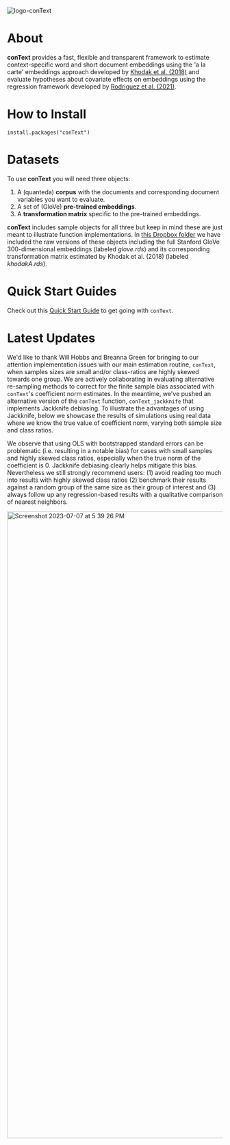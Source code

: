 ![logo-conText](https://user-images.githubusercontent.com/6556873/138291456-5dd454d2-b37c-478a-8e37-6b2b4c20710e.jpeg)

# About

**conText** provides a fast, flexible and transparent framework to estimate context-specific word and short document embeddings using the 'a la carte' embeddings approach developed by [Khodak et al. (2018)](https://arxiv.org/abs/1805.05388) and evaluate hypotheses about covariate effects on embeddings using the regression framework developed by [Rodriguez et al. (2021)](https://github.com/prodriguezsosa/EmbeddingRegression).

# How to Install

`install.packages("conText")`

# Datasets

To use **conText** you will need three objects: 

1. A (quanteda) **corpus** with the documents and corresponding document variables you want to evaluate.
2. A set of (GloVe) **pre-trained embeddings**.
3. A **transformation matrix** specific to the pre-trained embeddings.

**conText** includes sample objects for all three but keep in mind these are just meant to illustrate function implementations. In [this Dropbox folder](https://www.dropbox.com/sh/jsyrag7opfo7l7i/AAB1z7tumLuKihGu2-FDmhmKa?dl=0) we have included the raw versions of these objects including the full Stanford GloVe 300-dimensional embeddings (labeled _glove.rds_) and its corresponding transformation matrix estimated by Khodak et al. (2018) (labeled _khodakA.rds_).

# Quick Start Guides

Check out this [Quick Start Guide](https://github.com/prodriguezsosa/conText/blob/master/vignettes/quickstart.md) to get going with `conText`.

# Latest Updates

We'd like to thank Will Hobbs and Breanna Green for bringing to our attention implementation issues with our main estimation routine, `conText`, when samples sizes are small and/or class-ratios are highly skewed towards one group. We are actively collaborating in evaluating alternative re-sampling methods to correct for the finite sample bias associated with `conText`'s coefficient norm estimates. In the meantime, we've pushed an alternative version of the `conText` function, `conText_jackknife` that implements Jackknife debiasing. To illustrate the advantages of using Jackknife, below we showcase the results of simulations using real data where we know the true value of coefficient norm, varying both sample size and class ratios.

We observe that using OLS with bootstrapped standard errors can be problematic (i.e. resulting in a notable bias) for cases with small samples and highly skewed class ratios, especially when the true norm of the coefficient is 0. Jackknife debiasing clearly helps mitigate this bias. Nevertheless we still strongly recommend users: (1) avoid reading too much into results with highly skewed class ratios (2) benchmark their results against a random group of the same size as their group of interest and (3) always follow up any regression-based results with a qualitative comparison of nearest neighbors.

<img width="1461" alt="Screenshot 2023-07-07 at 5 39 26 PM" src="https://github.com/prodriguezsosa/conText/assets/6556873/84fe373a-d9a0-4438-be8b-d9dc84596006">
